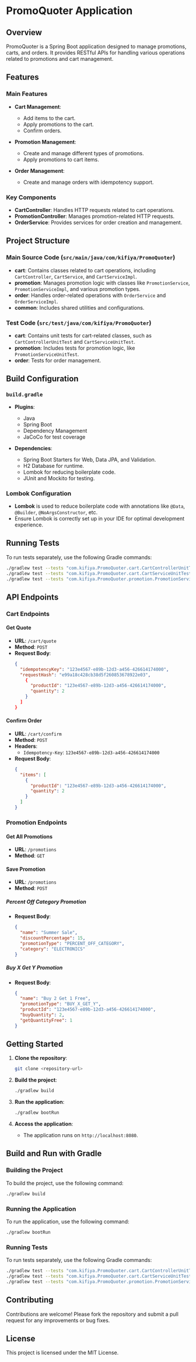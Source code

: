 # PromoQuoter Application

## Overview

PromoQuoter is a Spring Boot application designed to manage promotions, carts, and orders. It provides RESTful APIs for handling various operations related to promotions and cart management.

## Features

### Main Features

- **Cart Management**: 
  - Add items to the cart.
  - Apply promotions to the cart.
  - Confirm orders.

- **Promotion Management**:
  - Create and manage different types of promotions.
  - Apply promotions to cart items.

- **Order Management**:
  - Create and manage orders with idempotency support.

### Key Components

- **CartController**: Handles HTTP requests related to cart operations.
- **PromotionController**: Manages promotion-related HTTP requests.
- **OrderService**: Provides services for order creation and management.

## Project Structure

### Main Source Code (`src/main/java/com/kifiya/PromoQuoter`)

- **cart**: Contains classes related to cart operations, including `CartController`, `CartService`, and `CartServiceImpl`.
- **promotion**: Manages promotion logic with classes like `PromotionService`, `PromotionServiceImpl`, and various promotion types.
- **order**: Handles order-related operations with `OrderService` and `OrderServiceImpl`.
- **common**: Includes shared utilities and configurations.

### Test Code (`src/test/java/com/kifiya/PromoQuoter`)

- **cart**: Contains unit tests for cart-related classes, such as `CartControllerUnitTest` and `CartServiceUnitTest`.
- **promotion**: Includes tests for promotion logic, like `PromotionServiceUnitTest`.
- **order**: Tests for order management.

## Build Configuration

### `build.gradle`

- **Plugins**: 
  - Java
  - Spring Boot
  - Dependency Management
  - JaCoCo for test coverage

- **Dependencies**:
  - Spring Boot Starters for Web, Data JPA, and Validation.
  - H2 Database for runtime.
  - Lombok for reducing boilerplate code.
  - JUnit and Mockito for testing.

### Lombok Configuration

- **Lombok** is used to reduce boilerplate code with annotations like `@Data`, `@Builder`, `@NoArgsConstructor`, etc.
- Ensure Lombok is correctly set up in your IDE for optimal development experience.

## Running Tests

To run tests separately, use the following Gradle commands:

```bash
./gradlew test --tests "com.kifiya.PromoQuoter.cart.CartControllerUnitTest"
./gradlew test --tests "com.kifiya.PromoQuoter.cart.CartServiceUnitTest"
./gradlew test --tests "com.kifiya.PromoQuoter.promotion.PromotionServiceUnitTest"
```

## API Endpoints

### Cart Endpoints

#### Get Quote

- **URL**: `/cart/quote`
- **Method**: `POST`
- **Request Body**:
  ```json
  {
    "idempotencyKey": "123e4567-e89b-12d3-a456-426614174000",
    "requestHash": "e99a18c428cb38d5f260853678922e03",
      {
        "productId": "123e4567-e89b-12d3-a456-426614174000",
        "quantity": 2
      }
    ]
  }
  ```

#### Confirm Order

- **URL**: `/cart/confirm`
- **Method**: `POST`
- **Headers**: 
  - `Idempotency-Key`: `123e4567-e89b-12d3-a456-426614174000`
- **Request Body**:
  ```json
  {
    "items": [
      {
        "productId": "123e4567-e89b-12d3-a456-426614174000",
        "quantity": 2
      }
    ]
  }
  ```

### Promotion Endpoints

#### Get All Promotions

- **URL**: `/promotions`
- **Method**: `GET`

#### Save Promotion

- **URL**: `/promotions`
- **Method**: `POST`

##### Percent Off Category Promotion

- **Request Body**:
  ```json
  {
    "name": "Summer Sale",
    "discountPercentage": 15,
    "promotionType": "PERCENT_OFF_CATEGORY",
    "category": "ELECTRONICS"
  }
  ```

##### Buy X Get Y Promotion

- **Request Body**:
  ```json
  {
    "name": "Buy 2 Get 1 Free",
    "promotionType": "BUY_X_GET_Y",
    "productId": "123e4567-e89b-12d3-a456-426614174000",
    "buyQuantity": 2,
    "getQuantityFree": 1
  }
  ```

## Getting Started

1. **Clone the repository**:
   ```bash
   git clone <repository-url>
   ```

2. **Build the project**:
   ```bash
   ./gradlew build
   ```

3. **Run the application**:
   ```bash
   ./gradlew bootRun
   ```

4. **Access the application**:
   - The application runs on `http://localhost:8080`.

## Build and Run with Gradle

### Building the Project

To build the project, use the following command:

```bash
./gradlew build
```

### Running the Application

To run the application, use the following command:

```bash
./gradlew bootRun
```

### Running Tests

To run tests separately, use the following Gradle commands:

```bash
./gradlew test --tests "com.kifiya.PromoQuoter.cart.CartControllerUnitTest"
./gradlew test --tests "com.kifiya.PromoQuoter.cart.CartServiceUnitTest"
./gradlew test --tests "com.kifiya.PromoQuoter.promotion.PromotionServiceUnitTest"
```

## Contributing

Contributions are welcome! Please fork the repository and submit a pull request for any improvements or bug fixes.

## License

This project is licensed under the MIT License.
